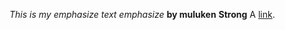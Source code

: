 *This is my emphasize text* _emphasize_
**by muluken** __Strong__
A [link](http://example.com "Title").


